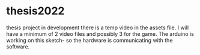 # thesis2022
thesis project in development
there is a temp video in the assets file. I will have a minimum of 2 video files and possibly 3 for the game.
The arduino is working on this sketch- so the hardware is communicating with the software.
